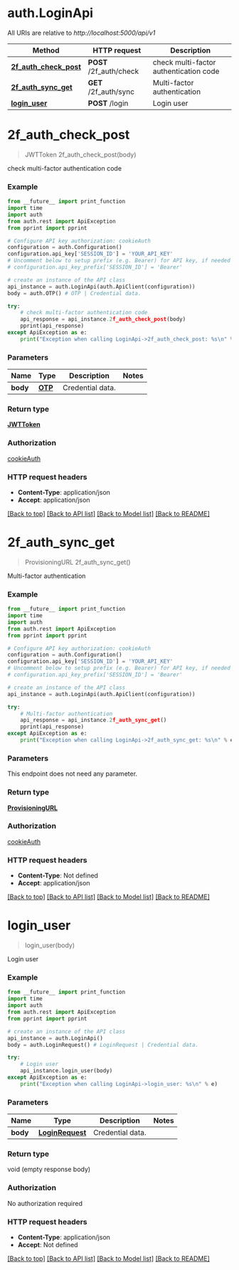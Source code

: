 # auth.LoginApi

All URIs are relative to *http://localhost:5000/api/v1*

Method | HTTP request | Description
------------- | ------------- | -------------
[**2f_auth_check_post**](LoginApi.md#2f_auth_check_post) | **POST** /2f_auth/check | check multi-factor authentication code
[**2f_auth_sync_get**](LoginApi.md#2f_auth_sync_get) | **GET** /2f_auth/sync | Multi-factor authentication
[**login_user**](LoginApi.md#login_user) | **POST** /login | Login user

# **2f_auth_check_post**
> JWTToken 2f_auth_check_post(body)

check multi-factor authentication code

### Example
```python
from __future__ import print_function
import time
import auth
from auth.rest import ApiException
from pprint import pprint

# Configure API key authorization: cookieAuth
configuration = auth.Configuration()
configuration.api_key['SESSION_ID'] = 'YOUR_API_KEY'
# Uncomment below to setup prefix (e.g. Bearer) for API key, if needed
# configuration.api_key_prefix['SESSION_ID'] = 'Bearer'

# create an instance of the API class
api_instance = auth.LoginApi(auth.ApiClient(configuration))
body = auth.OTP() # OTP | Credential data.

try:
    # check multi-factor authentication code
    api_response = api_instance.2f_auth_check_post(body)
    pprint(api_response)
except ApiException as e:
    print("Exception when calling LoginApi->2f_auth_check_post: %s\n" % e)
```

### Parameters

Name | Type | Description  | Notes
------------- | ------------- | ------------- | -------------
 **body** | [**OTP**](OTP.md)| Credential data. | 

### Return type

[**JWTToken**](JWTToken.md)

### Authorization

[cookieAuth](../README.md#cookieAuth)

### HTTP request headers

 - **Content-Type**: application/json
 - **Accept**: application/json

[[Back to top]](#) [[Back to API list]](../README.md#documentation-for-api-endpoints) [[Back to Model list]](../README.md#documentation-for-models) [[Back to README]](../README.md)

# **2f_auth_sync_get**
> ProvisioningURL 2f_auth_sync_get()

Multi-factor authentication

### Example
```python
from __future__ import print_function
import time
import auth
from auth.rest import ApiException
from pprint import pprint

# Configure API key authorization: cookieAuth
configuration = auth.Configuration()
configuration.api_key['SESSION_ID'] = 'YOUR_API_KEY'
# Uncomment below to setup prefix (e.g. Bearer) for API key, if needed
# configuration.api_key_prefix['SESSION_ID'] = 'Bearer'

# create an instance of the API class
api_instance = auth.LoginApi(auth.ApiClient(configuration))

try:
    # Multi-factor authentication
    api_response = api_instance.2f_auth_sync_get()
    pprint(api_response)
except ApiException as e:
    print("Exception when calling LoginApi->2f_auth_sync_get: %s\n" % e)
```

### Parameters
This endpoint does not need any parameter.

### Return type

[**ProvisioningURL**](ProvisioningURL.md)

### Authorization

[cookieAuth](../README.md#cookieAuth)

### HTTP request headers

 - **Content-Type**: Not defined
 - **Accept**: application/json

[[Back to top]](#) [[Back to API list]](../README.md#documentation-for-api-endpoints) [[Back to Model list]](../README.md#documentation-for-models) [[Back to README]](../README.md)

# **login_user**
> login_user(body)

Login user

### Example
```python
from __future__ import print_function
import time
import auth
from auth.rest import ApiException
from pprint import pprint

# create an instance of the API class
api_instance = auth.LoginApi()
body = auth.LoginRequest() # LoginRequest | Credential data.

try:
    # Login user
    api_instance.login_user(body)
except ApiException as e:
    print("Exception when calling LoginApi->login_user: %s\n" % e)
```

### Parameters

Name | Type | Description  | Notes
------------- | ------------- | ------------- | -------------
 **body** | [**LoginRequest**](LoginRequest.md)| Credential data. | 

### Return type

void (empty response body)

### Authorization

No authorization required

### HTTP request headers

 - **Content-Type**: application/json
 - **Accept**: Not defined

[[Back to top]](#) [[Back to API list]](../README.md#documentation-for-api-endpoints) [[Back to Model list]](../README.md#documentation-for-models) [[Back to README]](../README.md)

